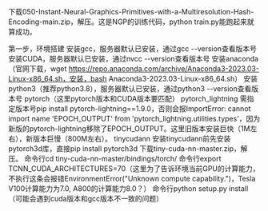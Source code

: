 下载050-Instant-Neural-Graphics-Primitives-with-a-Multiresolution-Hash-Encoding-main.zip，解压。这是NGP的训练代码，python train.py能跑起来就算成功。

第一步，环境搭建
  安装gcc，服务器默认已安装，通过gcc --version查看版本号
  安装CUDA，服务器默认已安装，通过nvcc --version查看版本号
  安装anaconda（官网下载，wget https://repo.anaconda.com/archive/Anaconda3-2023.03-Linux-x86_64.sh，安装，bash Anaconda3-2023.03-Linux-x86_64.sh）
  安装python3（推荐python3.8），服务器默认已安装，通过python3 --version查看版本号
  pytorch（这里pytorch版本和CUDA版本要匹配）
  pytorch_lightning
    需指定版本号pip install pytorch-lightning==1.9.0，否则会报ImportError: cannot import name 'EPOCH_OUTPUT' from 'pytorch_lightning.utilities.types'，因为新版的pytorch-lightning移除了EPOCH_OUTPUT。这里旧版本安装巨快（1M左右），新版本巨慢（800M左右）。
  tinycudann
    安装tinycudann前先安装pytorch3d库，直接pip install pytorch3d
    下载tiny-cuda-nn-master.zip，解压。
    命令行cd tiny-cuda-nn-master/bindings/torch/
    命令行export TCNN_CUDA_ARCHITECTURES=70（这里为了告诉环境当前GPU的计算能力，不执行这条会报错EnvironmentError("Unknown compute capability.")，Tesla V100计算能力为7.0, A800的计算能力8.0？）
    命令行python setup.py install（可能会遇到cuda版本和gcc版本不一致的问题）
      
